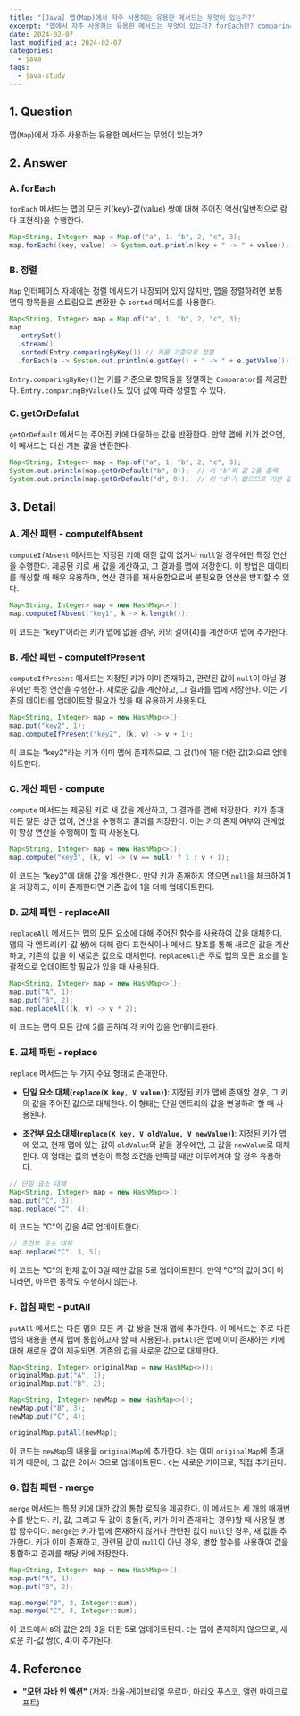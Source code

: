 ```yaml
---
title: "[Java] 맵(Map)에서 자주 사용하는 유용한 메서드는 무엇이 있는가?"
excerpt: "맵에서 자주 사용하는 유용한 메서드는 무엇이 있는가? forEach란? comparingByKey란? comparingByValue란? getOrDefault란? computeIfAbsent란? computeIfPresent란? compute란? replaceAll란? replace란? putAll란? merge란?"
date: 2024-02-07
last_modified_at: 2024-02-07
categories:
  - java
tags:
  - java-study
---
```


## 1. Question

맵(`Map`)에서 자주 사용하는 유용한 메서드는 무엇이 있는가?

## 2. Answer

### A. forEach

`forEach` 메서드는 맵의 모든 키(key)-값(value) 쌍에 대해 주어진 액션(일반적으로 람다 표현식)을 수행한다.

```java
Map<String, Integer> map = Map.of("a", 1, "b", 2, "c", 3);
map.forEach((key, value) -> System.out.println(key + " -> " + value));
```

### B. 정렬

`Map` 인터페이스 자체에는 정렬 메서드가 내장되어 있지 않지만, 맵을 정렬하려면 보통 맵의 항목들을 스트림으로 변환한 수 `sorted` 메서드를 사용한다.

```java
Map<String, Integer> map = Map.of("a", 1, "b", 2, "c", 3);
map
  .entrySet()
  .stream()
  .sorted(Entry.comparingByKey()) // 키를 기준으로 정렬
  .forEach(e -> System.out.println(e.getKey() + " -> " + e.getValue()));
```

`Entry.comparingByKey()`는 키를 기준으로 항목들을 정렬하는 `Comparator`를 제공한다. `Entry.comparingByValue()`도 있어 값에 따라 정렬할 수 있다.

### C. getOrDefalut

`getOrDefault` 메서드는 주어진 키에 대응하는 값을 반환한다. 만약 맵에 키가 없으면, 이 메서드는 대신 기본 값을 반환한다.

```java
Map<String, Integer> map = Map.of("a", 1, "b", 2, "c", 3);
System.out.println(map.getOrDefault("b", 0));  // 키 "b"의 값 2를 출력
System.out.println(map.getOrDefault("d", 0));  // 키 "d"가 없으므로 기본 값 0을 출력
```

## 3. Detail

### A. 계산 패턴 - computeIfAbsent

`computeIfAbsent` 메서드는 지정된 키에 대한 값이 없거나 `null`일 경우에만 특정 연산을 수행한다. 제공된 키로 새 값을 계산하고, 그 결과를 맵에 저장한다. 이 방법은 데이터를 캐싱할 때 매우 유용하며, 연산 결과를 재사용함으로써 불필요한 연산을 방지할 수 있다.

```java
Map<String, Integer> map = new HashMap<>();
map.computeIfAbsent("key1", k -> k.length());
```

이 코드는 "key1"이라는 키가 맵에 없을 경우, 키의 길이(4)를 계산하여 맵에 추가한다.

### B. 계산 패턴 - computeIfPresent

`computeIfPresent` 메서드는 지정된 키가 이미 존재하고, 관련된 값이 `null`이 아닐 경우에만 특정 연산을 수행한다. 새로운 값을 계산하고, 그 결과를 맵에 저장한다. 이는 기존의 데이터를 업데이트할 필요가 있을 때 유용하게 사용된다.

```java
Map<String, Integer> map = new HashMap<>();
map.put("key2", 1);
map.computeIfPresent("key2", (k, v) -> v + 1);
```

이 코드는 "key2"라는 키가 이미 맵에 존재하므로, 그 값(1)에 1을 더한 값(2)으로 업데이트한다.

### C. 계산 패턴 - compute

`compute` 메서드는 제공된 키로 새 값을 계산하고, 그 결과를 맵에 저장한다. 키가 존재하든 말든 상관 없이, 연산을 수행하고 결과를 저장한다. 이는 키의 존재 여부와 관계없이 항상 연산을 수행해야 할 때 사용된다.

```java
Map<String, Integer> map = new HashMap<>();
map.compute("key3", (k, v) -> (v == null) ? 1 : v + 1);
```

이 코드는 "key3"에 대해 값을 계산한다. 만약 키가 존재하지 않으면 `null`을 체크하여 1을 저장하고, 이미 존재한다면 기존 값에 1을 더해 업데이트한다.

### D. 교체 패턴 - replaceAll

`replaceAll` 메서드는 맵의 모든 요소에 대해 주어진 함수를 사용하여 값을 대체한다. 맵의 각 엔트리(키-값 쌍)에 대해 람다 표현식이나 메서드 참조를 통해 새로운 값을 계산하고, 기존의 값을 이 새로운 값으로 대체한다. `replaceAll`은 주로 맵의 모든 요소를 일괄적으로 업데이트할 필요가 있을 때 사용된다.

```java
Map<String, Integer> map = new HashMap<>();
map.put("A", 1);
map.put("B", 2);
map.replaceAll((k, v) -> v * 2);
```

이 코드는 맵의 모든 값에 2를 곱하여 각 키의 값을 업데이트한다.

### E. 교체 패턴 - replace

`replace` 메서드는 두 가지 주요 형태로 존재한다.

* **단일 요소 대체(`replace(K key, V value)`)**: 지정된 키가 맵에 존재할 경우, 그 키의 값을 주어진 값으로 대체한다. 이 형태는 단일 엔트리의 값을 변경하려 할 때 사용된다.

* **조건부 요소 대체(`replace(K key, V oldValue, V newValue)`)**: 지정된 키가 맵에 있고, 현재 맵에 있는 값이 `oldValue`와 같을 경우에만, 그 값을 `newValue`로 대체한다. 이 형태는 값의 변경이 특정 조건을 만족할 때만 이루어져야 할 경우 유용하다.

```java
// 단일 요소 대체
Map<String, Integer> map = new HashMap<>();
map.put("C", 3);
map.replace("C", 4);
```

이 코드는 "C"의 값을 4로 업데이트한다.

```java
// 조건부 요소 대체
map.replace("C", 3, 5);
```

이 코드는 "C"의 현재 값이 3일 때만 값을 5로 업데이트한다. 만약 "C"의 값이 3이 아니라면, 아무런 동작도 수행하지 않는다.

### F. 합침 패턴 - putAll

`putAll` 메서드는 다른 맵의 모든 키-값 쌍을 현재 맵에 추가한다. 이 메서드는 주로 다른 맵의 내용을 현재 맵에 통합하고자 할 때 사용된다. `putAll`은 맵에 이미 존재하는 키에 대해 새로운 값이 제공되면, 기존의 값을 새로운 값으로 대체한다.

```java
Map<String, Integer> originalMap = new HashMap<>();
originalMap.put("A", 1);
originalMap.put("B", 2);

Map<String, Integer> newMap = new HashMap<>();
newMap.put("B", 3);
newMap.put("C", 4);

originalMap.putAll(newMap);
```

이 코드는 `newMap`의 내용을 `originalMap`에 추가한다. `B`는 이미 `originalMap`에 존재하기 때문에, 그 값은 2에서 3으로 업데이트된다. `C`는 새로운 키이므로, 직접 추가된다.

### G. 합침 패턴 - merge

`merge` 메서드는 특정 키에 대한 값의 통합 로직을 제공한다. 이 메서드는 세 개의 매개변수를 받는다. 키, 값, 그리고 두 값이 충돌(즉, 키가 이미 존재하는 경우)할 때 사용될 병합 함수이다. `merge`는 키가 맵에 존재하지 않거나 관련된 값이 `null`인 경우, 새 값을 추가한다. 키가 이미 존재하고, 관련된 값이 `null`이 아닌 경우, 병합 함수를 사용하여 값을 통합하고 결과를 해당 키에 저장한다.

```java
Map<String, Integer> map = new HashMap<>();
map.put("A", 1);
map.put("B", 2);

map.merge("B", 3, Integer::sum);
map.merge("C", 4, Integer::sum);
```

이 코드에서 `B`의 값은 2와 3을 더한 5로 업데이트된다. `C`는 맵에 존재하지 않으므로, 새로운 키-값 쌍(`C`, 4)이 추가된다.

## 4. Reference

* **"모던 자바 인 액션"** (저자: 라울-게이브리얼 우르마, 마리오 푸스코, 앨런 마이크로프트)